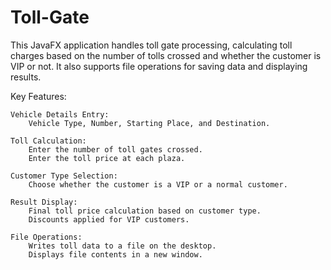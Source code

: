 # Toll-Gate
This JavaFX application handles toll gate processing, calculating toll charges based on the number of tolls crossed and whether the customer is VIP or not. It also supports file operations for saving data and displaying results.


Key Features:

    Vehicle Details Entry:
        Vehicle Type, Number, Starting Place, and Destination.

    Toll Calculation:
        Enter the number of toll gates crossed.
        Enter the toll price at each plaza.

    Customer Type Selection:
        Choose whether the customer is a VIP or a normal customer.

    Result Display:
        Final toll price calculation based on customer type.
        Discounts applied for VIP customers.

    File Operations:
        Writes toll data to a file on the desktop.
        Displays file contents in a new window.
